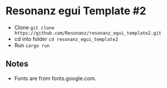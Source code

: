 # Resonanz egui Template #2

- Clone ```git clone https://github.com/Resonanz/resonanz_egui_template2.git```
- cd into folder ```cd resonanz_egui_template2```
- Run ```cargo run```

## Notes
- Fonts are from fonts.google.com.
